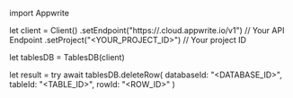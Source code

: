 import Appwrite

let client = Client()
    .setEndpoint("https://<REGION>.cloud.appwrite.io/v1") // Your API Endpoint
    .setProject("<YOUR_PROJECT_ID>") // Your project ID

let tablesDB = TablesDB(client)

let result = try await tablesDB.deleteRow(
    databaseId: "<DATABASE_ID>",
    tableId: "<TABLE_ID>",
    rowId: "<ROW_ID>"
)

